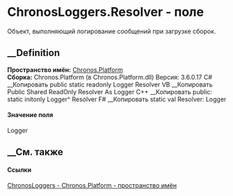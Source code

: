 # ChronosLoggers.Resolver - поле
Объект, выполняющий логирование сообщений при загрузке сборок.
## __Definition
 **Пространство имён:** [Chronos.Platform](N_Chronos_Platform.htm)  
 **Сборка:** Chronos.Platform (в Chronos.Platform.dll) Версия: 3.6.0.17
C# __Копировать
     public static readonly Logger Resolver
VB __Копировать
     Public Shared ReadOnly Resolver As Logger
C++ __Копировать
     public:
    static initonly Logger^ Resolver
F# __Копировать
     static val Resolver: Logger
#### Значение поля
Logger
##  __См. также
#### Ссылки
[ChronosLoggers - ](T_Chronos_Platform_ChronosLoggers.htm)
[Chronos.Platform - пространство имён](N_Chronos_Platform.htm)
